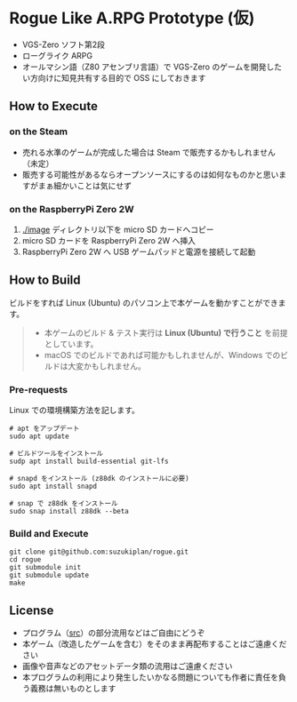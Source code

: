 # Rogue Like A.RPG Prototype (仮)

- VGS-Zero ソフト第2段
- ローグライク ARPG
- オールマシン語（Z80 アセンブリ言語）で VGS-Zero のゲームを開発したい方向けに知見共有する目的で OSS にしておきます

## How to Execute

### on the Steam

- 売れる水準のゲームが完成した場合は Steam で販売するかもしれません（未定）
- 販売する可能性があるならオープンソースにするのは如何なものかと思いますがまぁ細かいことは気にせず

### on the RaspberryPi Zero 2W

1. [./image](./image) ディレクトリ以下を micro SD カードへコピー
2. micro SD カードを RaspberryPi Zero 2W へ挿入
3. RaspberryPi Zero 2W へ USB ゲームパッドと電源を接続して起動

## How to Build

ビルドをすれば Linux (Ubuntu) のパソコン上で本ゲームを動かすことができます。

> - 本ゲームのビルド & テスト実行は __Linux (Ubuntu) で行うこと__ を前提としています。
> - macOS でのビルドであれば可能かもしれませんが、Windows でのビルドは大変かもしれません。

### Pre-requests

Linux での環境構築方法を記します。

```
# apt をアップデート
sudo apt update

# ビルドツールをインストール
sudp apt install build-essential git-lfs

# snapd をインストール (z88dk のインストールに必要)
sudo apt install snapd

# snap で z88dk をインストール
sudo snap install z88dk --beta
```

### Build and Execute

```
git clone git@github.com:suzukiplan/rogue.git
cd rogue
git submodule init
git submodule update
make
```

## License

- プログラム（[src](./src)）の部分流用などはご自由にどうぞ
- 本ゲーム（改造したゲームを含む）をそのまま再配布することはご遠慮ください
- 画像や音声などのアセットデータ類の流用はご遠慮ください
- 本プログラムの利用により発生したいかなる問題についても作者に責任を負う義務は無いものとします
